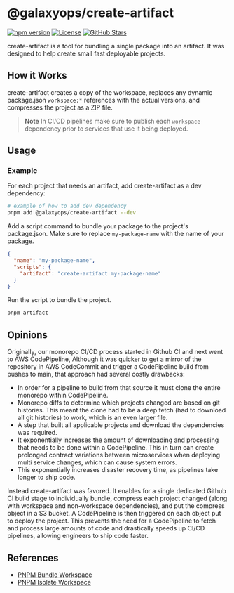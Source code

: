# @galaxyops/create-artifact

[![npm version](https://badge.fury.io/js/@galaxyops%2Fcreate-artifact.svg)](https://badge.fury.io/js/@galaxyops%2Fcreate-artifact)
[![License](https://img.shields.io/badge/License-MIT-brightgreen.svg)](LICENSE)
[![GitHub Stars](https://img.shields.io/github/stars/hxtree/galaxyops?style=social)](https://github.com/hxtree/galaxyops/stargazers)

create-artifact is a tool for bundling a single package into an artifact. It was
designed to help create small fast deployable projects.

## How it Works

create-artifact creates a copy of the workspace, replaces any dynamic
package.json `workspace:*` references with the actual versions, and compresses
the project as a ZIP file.

> **Note** In CI/CD pipelines make sure to publish each `workspace` dependency
> prior to services that use it being deployed.

## Usage

### Example

For each project that needs an artifact, add create-artifact as a dev
dependency:

```bash
# example of how to add dev dependency
pnpm add @galaxyops/create-artifact --dev
```

Add a script command to bundle your package to the project's package.json. Make
sure to replace `my-package-name` with the name of your package.

```json
{
  "name": "my-package-name",
  "scripts": {
    "artifact": "create-artifact my-package-name"
  }
}
```

Run the script to bundle the project.

```bash
pnpm artifact
```

## Opinions

Originally, our monorepo CI/CD process started in Github CI and next went to AWS
CodePipeline, Although it was quicker to get a mirror of the repository in AWS
CodeCommit and trigger a CodePipeline build from pushes to main, that approach
had several costly drawbacks:

- In order for a pipeline to build from that source it must clone the entire
  monorepo within CodePipeline.
- Monorepo diffs to determine which projects changed are based on git histories.
  This meant the clone had to be a deep fetch (had to download all git
  histories) to work, which is an even larger file.
- A step that built all applicable projects and download the dependencies was
  required.
- It exponentially increases the amount of downloading and processing that needs
  to be done within a CodePipeline. This in turn can create prolonged contract
  variations between microservices when deploying multi service changes, which
  can cause system errors.
- This exponentially increases disaster recovery time, as pipelines take longer
  to ship code.

Instead create-artifact was favored. It enables for a single dedicated Github CI
build stage to individually bundle, compress each project changed (along with
workspace and non-workspace dependencies), and put the compress object in a S3
bucket. A CodePipeline is then triggered on each object put to deploy the
project. This prevents the need for a CodePipeline to fetch and process large
amounts of code and drastically speeds up CI/CD pipelines, allowing engineers to
ship code faster.

## References

- [PNPM Bundle Workspace](https://github.com/elyse0/pnpm-bundle-workspace-package)
- [PNPM Isolate Workspace](https://github.com/Madvinking/pnpm-isolate-workspace)

